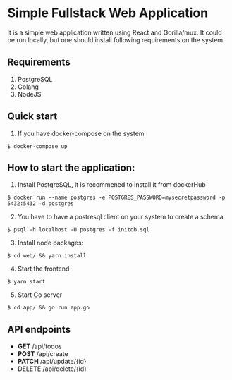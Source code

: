# Simple Fullstack Web Application

It is a simple web application written using React and Gorilla/mux.
It could be run locally, but one should install following requirements
on the system.

## Requirements
1. PostgreSQL
2. Golang
3. NodeJS

## Quick start
1. If you have docker-compose on the system
```
$ docker-compose up
```

## How to start the application:
1. Install PostgreSQL, it is recommened to install it from dockerHub
```
$ docker run --name postgres -e POSTGRES_PASSWORD=mysecretpassword -p 5432:5432 -d postgres
```
2. You have to have a postresql client on your system to create a schema
```
$ psql -h localhost -U postgres -f initdb.sql
```
3. Install node packages:
```
$ cd web/ && yarn install
```
4. Start the frontend
```
$ yarn start
```
5. Start Go server
```
$ cd app/ && go run app.go
```
## API endpoints
- **GET** /api/todos
- **POST** /api/create
- **PATCH** /api/update/{id}
- DELETE /api/delete/{id}
